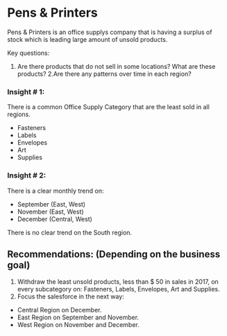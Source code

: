 # Pens & Printers

Pens & Printers is an office supplys company that is having a surplus of stock which is leading large amount of unsold products.

Key questions:

1. Are there products that do not sell in some locations? What are these products?
2.Are there any patterns over time in each region?

### Insight # 1:

There is a common Office Supply Category that are the least sold in all regions.

- Fasteners
- Labels
- Envelopes
- Art
- Supplies

### Insight # 2:

There is a clear monthly trend on:

- September (East, West)
- November (East, West)
- December (Central, West)

There is no clear trend on the South region.

## Recommendations: (Depending on the business goal)

1. Withdraw the least unsold products, less than $ 50 in sales in 2017, on every subcategory on: Fasteners, Labels, Envelopes, Art and Supplies.
2. Focus the salesforce in the next way:
- Central Region on December.
- East Region on September and November.
- West Region on November and December.
